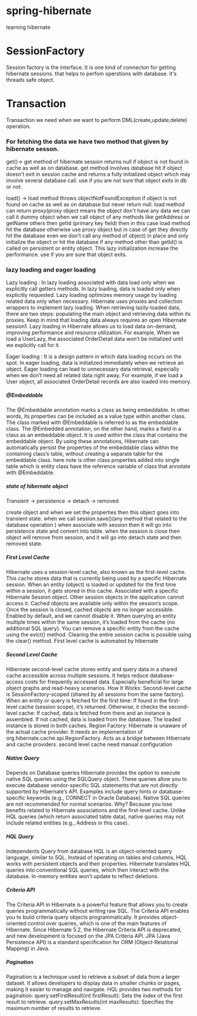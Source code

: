 # spring-hibernate
learning hibernate

# SessionFactory

Session factory is the interface. It is one kind  of connecton for getting hibernate sessions. that helps to perfom operstions with database. it's threads safe object.

# Transaction
Transaction we need when we want to perform DML(create,update,delete) operation.

### For fetching the data we have two method that given by hibernate sesson.

get()-> get method of hibernate session returns null if object is not found in cache as well as on database.
        get method involves database hit if object doesn't exit in session cache and returns a fully initialized object
        which may involve several database call. use if you are not sure that object exits in db or not.

load() -> load method throws objectNotFoundException if object is not found on cache as well as on database but never return null.
         load method can return proxy(proxy object means the object don't have any data we can call it dummy object when we call 
         object of any methods like getAddress or getName others then  getId (primary key field) then in this case  load method 
         hit the database otherwise use proxy object but in case of get they directly hit the database even we don't 
          call any method of object) in place and only initialize the object or hit the database if any method other than getId() 
          is called on persistent or entity object. This lazy initialization increase the performance.
         use if you are sure that object exits.

### lazy loading and eager loading

Lazy loading :  In lazy loading associated with data load only when we explicitly call getters methods.
                In lazy loading, data is loaded only when explicitly requested.
                Lazy loading optimizes memory usage by loading related data only when necessary.
                Hibernate uses proxies and collection wrappers to implement lazy loading.
                When retrieving lazily-loaded data, there are two steps: populating the main object and retrieving data within its proxies.
                Keep in mind that loading data always requires an open Hibernate session1.
                Lazy loading in Hibernate allows us to load data on-demand, improving performance and resource utilization.
                For example, When we load a UserLazy, the associated OrderDetail data won’t be initialized until we explicitly call for it.

Eager loading : It is a design pattern in which data loading occurs on the spot.
                In eager loading, data is initialized immediately when we retrieve an object.
                Eager loading can lead to unnecessary data retrieval, especially when we don’t need all related data right away.
                For example, if we load a User object, all associated OrderDetail records are also loaded into memory.


##### @Embeddable

The @Embeddable annotation marks a class as being embeddable. In other words, its properties can be included as a value type within another class.
The class marked with @Embeddable is referred to as the embeddable class.
The @Embedded annotation, on the other hand, marks a field in a class as an embeddable object. It is used within the class that contains the embeddable object.
By using these annotations, Hibernate can automatically persist the properties of the embeddable class within the containing class’s table, without creating 
a separate table for the embeddable class.
here note is other class properties added into single table which is entity class have the reference variable  of class that annotate with @Embeddable.


##### state of hibernate object
Transient -> persistence -> detach -> removed

create object and  when we set the properties  then this object goes into transient state.
when we call session.save()(any method that related to the database operation ) when associate 
with session then it will go into persistence state and convert into table.
when the session is close then object will remove from session, and it will go into detach state and then removed state.


##### First Level Cache
Hibernate uses a session-level cache, also known as the first-level cache.
This cache stores data that is currently being used by a specific Hibernate session.
When an entity (object) is loaded or updated for the first time within a session, it gets stored in this cache.
Associated with a specific Hibernate Session object.
Other session objects in the application cannot access it.
Cached objects are available only within the session’s scope.
Once the session is closed, cached objects are no longer accessible.
Enabled by default, and we cannot disable it.
When querying an entity multiple times within the same session, it’s loaded from the cache (no additional SQL query).
You can remove a specific entity from the cache using the evict() method.
Clearing the entire session cache is possible using the clear() method.
First level cache is automated by hibernate

##### Second Level Cache
Hibernate second-level cache stores entity and query data in a shared cache accessible across multiple sessions.
It helps reduce database-access costs for frequently accessed data.
Especially beneficial for large object graphs and read-heavy scenarios.
How It Works:
Second-level cache is SessionFactory-scoped (shared by all sessions from the same factory).
When an entity or query is fetched for the first time:
If found in the first-level cache (session scope), it’s returned.
Otherwise, it checks the second-level cache:
If cached, data is fetched from there and an instance is assembled.
If not cached, data is loaded from the database.
The loaded instance is stored in both caches.
Region Factory:
Hibernate is unaware of the actual cache provider.
It needs an implementation of org.hibernate.cache.spi.RegionFactory.
Acts as a bridge between Hibernate and cache providers.
second level cache need manual configuration

##### Native Query 
Depends on Database queries
Hibernate provides the option to execute native SQL queries using the SQLQuery object.
These queries allow you to execute database vendor-specific SQL statements that are not directly supported by Hibernate’s API.
Examples include query hints or database-specific keywords (e.g., CONNECT in Oracle Database).
Native SQL queries are not recommended for normal scenarios.
Why? Because you lose benefits related to Hibernate associations and the first-level cache.
Unlike HQL queries (which return associated table data), native queries may not include related entities (e.g., Address in this case).

##### HQL Query
Independents Query from database
HQL is an object-oriented query language, similar to SQL.
Instead of operating on tables and columns, HQL works with persistent objects and their properties.
Hibernate translates HQL queries into conventional SQL queries, which then interact with the database.
In-memory entities won’t update to reflect deletions.

##### Criteria API
The Criteria API in Hibernate is a powerful feature that allows you to create queries programmatically without writing raw SQL. 
The Criteria API enables you to build criteria query objects programmatically.
It provides object-oriented control over queries, which is one of the main features of Hibernate.
Since Hibernate 5.2, the Hibernate Criteria API is deprecated, and new development is focused on the JPA Criteria API.
JPA (Java Persistence API) is a standard specification for ORM (Object-Relational Mapping) in Java.

##### Pagination
Pagination is a technique used to retrieve a subset of data from a larger dataset.
It allows developers to display data in smaller chunks or pages, making it easier to manage and navigate.
HQL provides two methods for pagination:
query.setFirstResult(int firstResult): Sets the index of the first result to retrieve.
query.setMaxResults(int maxResults): Specifies the maximum number of results to retrieve.








